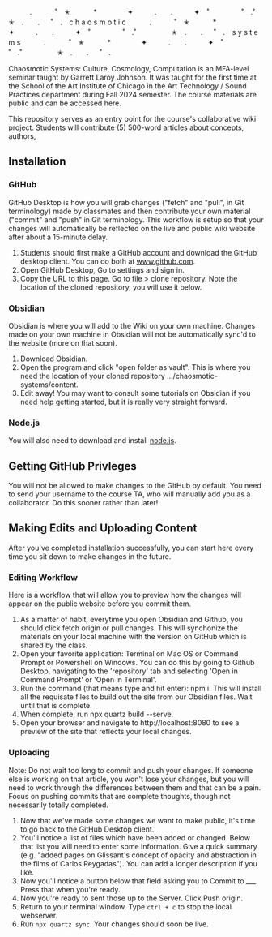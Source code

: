 　　　.   　　˚　✭　 　　*　　 　　✦　　　.　　.　　　✦　˚ 　　　　 ˚　.˚　　　　　✭　.　　. 　 ˚　.　c h a o s m o t i c 　　　.   　　˚　✭　 　　*　　 　　✦　　　.　　.　　　✦　˚ 　　　　 ˚　.˚　　　　　✭　.　　. 　 ˚　.　s y s t e m s 　　　.   　　˚　✭　 　　*　　 　　✦　　　.　　.　　　✦　˚ 　　　　 ˚　.˚　　　　　✭　.　　. 　 ˚　.　

Chaosmotic Systems: Culture, Cosmology, Computation is an MFA-level seminar taught by Garrett Laroy Johnson. It was taught for the first time at the School of the Art Institute of Chicago in the Art Technology / Sound Practices department during Fall 2024 semester. The course materials are public and can be accessed here.

This repository serves as an entry point for the course's collaborative wiki project. Students will contribute (5) 500-word articles about concepts, authors,

## Installation
### GitHub
GitHub Desktop is how you will grab changes ("fetch" and "pull", in Git terminology) made by classmates and then contribute your own material ("commit" and "push" in Git terminology. This workflow is setup so that your changes will automatically be reflected on the live and public wiki website after about a 15-minute delay.

1. Students should first make a GitHub account and download the GitHub desktop client. You can do both at www.github.com.
2. Open GitHub Desktop, Go to settings and sign in.
3. Copy the URL to this page. Go to file > clone repository. Note the location of the cloned repository, you will use it below.

### Obsidian
Obsidian is where you will add to the Wiki on your own machine. Changes made on your own machine in Obsidian will not be automatically sync'd to the website (more on that soon).

1. Download Obsidian.
2. Open the program and click "open folder as vault". This is where you need the location of your cloned repository .../chaosmotic-systems/content.
3. Edit away! You may want to consult some tutorials on Obsidian if you need help getting started, but it is really very straight forward.

### Node.js
You will also need to download and install [node.js]([url](https://nodejs.org/en)). 

## Getting GitHub Privleges
You will not be allowed to make changes to the GitHub by default. You need to send your username to the course TA, who will manually add you as a collaborator. Do this sooner rather than later!

## Making Edits and Uploading Content
After you've completed installation successfully, you can start here every time you sit down to make changes in the future.

### Editing Workflow
Here is a workflow that will allow you to preview how the changes will appear on the public website before you commit them.

1. As a matter of habit, everytime you open Obsidian and Github, you should click fetch origin or pull changes. This will synchonize the materials on your local machine with the version on GitHub which is shared by the class.
2. Open your favorite application: Terminal on Mac OS or Command Prompt or Powershell on Windows. You can do this by going to Github Desktop, navigating to the 'repository' tab and selecting 'Open in Command Prompt' or 'Open in Terminal'.
3. Run the command (that means type and hit enter): npm i. This will install all the requisate files to build out the site from our Obsidian files. Wait until that is complete.
4. When complete, run npx quartz build --serve.
5. Open your browser and navigate to http://localhost:8080 to see a preview of the site that reflects your local changes.

### Uploading
Note: Do not wait too long to commit and push your changes. If someone else is working on that article, you won't lose your changes, but you will need to work through the differences between them and that can be a pain. Focus on pushing commits that are complete thoughts, though not necessarily totally completed.

1. Now that we've made some changes we want to make public, it's time to go back to the GitHub Desktop client.
2. You'll notice a list of files which have been added or changed. Below that list you will need to enter some information. Give a quick summary (e.g. "added pages on Glissant's concept of opacity and abstraction in the films of Carlos Reygadas"). You can add a longer description if you like.
3. Now you'll notice a button below that field asking you to Commit to ___. Press that when you're ready.
4. Now you're ready to sent those up to the Server. Click Push origin.
5. Return to your terminal window. Type `ctrl + c` to stop the local webserver.
6. Run `npx quartz sync`. Your changes should soon be live.
